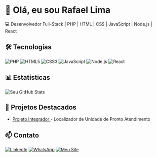 # 👋 Olá, eu sou Rafael Lima

💻 Desenvolvedor Full-Stack | PHP | HTML | CSS | JavaScript | Node.js | React

## 🛠 Tecnologias
![PHP](https://img.shields.io/badge/-PHP-777BB4?logo=php&logoColor=white)
![HTML5](https://img.shields.io/badge/-HTML5-E34F26?logo=html5&logoColor=white)
![CSS3](https://img.shields.io/badge/-CSS3-1572B6?logo=css3&logoColor=white)
![JavaScript](https://img.shields.io/badge/-JavaScript-F7DF1E?logo=javascript&logoColor=black)
![Node.js](https://img.shields.io/badge/-Node.js-339933?logo=node.js&logoColor=white)
![React](https://img.shields.io/badge/-React-61DAFB?logo=react&logoColor=black)

## 📊 Estatísticas
![Seu GitHub Stats](https://github-readme-stats.vercel.app/api?username=smarth-dev&show_icons=true&theme=dracula)

## 📌 Projetos Destacados
- [Projeto Integrador ](https://projeto.smarth.com.br/) - Localizador de Unidade de Pronto Atendimento

## 📫 Contato
[![LinkedIn](https://img.shields.io/badge/-LinkedIn-0077B5?logo=linkedin)](https://www.linkedin.com/in/rlima01/)
[![WhatsApp](https://img.shields.io/badge/-WhatsApp-25D366?logo=whatsapp&logoColor=white)](https://wa.me/+5581933009695)
[![Meu Site](https://img.shields.io/badge/-Portf%C3%B3lio-FF7139?style=for-the-badge&logo=google-chrome&logoColor=white)](https://smarth.com.br/)
